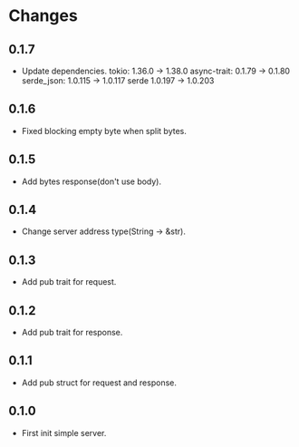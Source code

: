 # Changes

## 0.1.7

* Update dependencies.
  tokio: 1.36.0 -> 1.38.0
  async-trait: 0.1.79 -> 0.1.80
  serde_json: 1.0.115 -> 1.0.117
  serde 1.0.197 -> 1.0.203

## 0.1.6

* Fixed blocking empty byte when split bytes.

## 0.1.5

* Add bytes response(don't use body).

## 0.1.4

* Change server address type(String -> &str).

## 0.1.3

* Add pub trait for request.

## 0.1.2

* Add pub trait for response.

## 0.1.1

* Add pub struct for request and response.

## 0.1.0

* First init simple server.